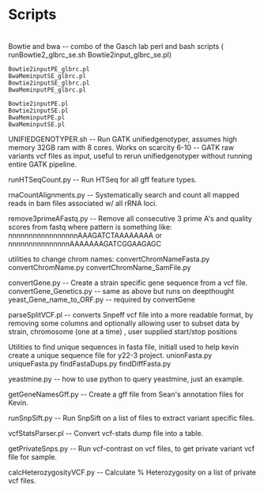# Scripts 
# 

Bowtie and bwa -- combo of the Gasch lab perl and bash scripts
		 ( runBowtie2_glbrc_se.sh Bowtie2input_glbrc_se.pl)

	Bowtie2inputPE_glbrc.pl
	BwaMeminputSE_glbrc.pl
	Bowtie2inputSE_glbrc.pl
	BwaMeminputPE_glbrc.pl
	
	Bowtie2inputPE.pl
	Bowtie2inputSE.pl
	BwaMeminputPE.pl
	BwaMeminputSE.pl

UNIFIEDGENOTYPER.sh -- Run GATK unifiedgenotyper, assumes high memory 32GB ram with 8 cores.
	Works on scarcity 6-10
	-- GATK raw variants vcf files as input, useful to rerun unifiedgenotyper without
	running entire GATK pipeline.

runHTSeqCount.py -- Run HTSeq for all gff feature types.

rnaCountAlignments.py -- Systematically search and count all mapped reads in bam files
                         associated w/ all rRNA loci.


remove3primeAFastq.py -- Remove all consecutive 3 prime A's and quality scores from fastq
          where pattern is something like:
          nnnnnnnnnnnnnnnnnAAAGATCTAAAAAAAA 
		or
          nnnnnnnnnnnnnnnAAAAAAAGATCGGAAGAGC

utilities to change chrom names:
convertChromNameFasta.py
convertChromName.py
convertChromName_SamFile.py

convertGene.py -- Create a strain specific gene sequence from a vcf file.
convertGene_Genetics.py -- same as above but runs on deepthought
	yeast_Gene_name_to_ORF.py -- required by convertGene
 	

parseSplitVCF.pl -- converts Snpeff vcf file into a more readable format, 
	   by removing some columns and optionally allowing user to subset
 	   data by strain, chromosome (one at a time) , user supplied start/stop positions

Utilities to find unique sequences in fasta file, initiall used to help kevin 
create a unique sequence file for y22-3 project.
unionFasta.py
uniqueFasta.py
findFastaDups.py
findDiffFasta.py

yeastmine.py  -- how to use python to query yeastmine, just an example.

getGeneNamesGff.py --  Create a gff file from Sean's annotation files for Kevin.

runSnpSift.py  -- Run SnpSift on a list of files to extract variant specific files.

vcfStatsParser.pl -- Convert vcf-stats dump file into a table.

getPrivateSnps.py -- Run vcf-contrast on vcf files, to get private variant vcf file for sample.

calcHeterozygosityVCF.py -- Calculate % Heterozygosity on a list of private vcf files.
